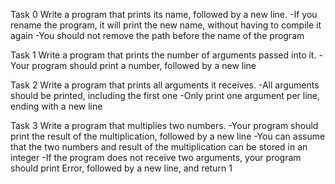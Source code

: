 Task 0
Write a program that prints its name, followed by a new line.
-If you rename the program, it will print the new name, without having to compile it again
-You should not remove the path before the name of the program

Task 1
Write a program that prints the number of arguments passed into it.
-Your program should print a number, followed by a new line

Task 2
Write a program that prints all arguments it receives.
-All arguments should be printed, including the first one
-Only print one argument per line, ending with a new line

Task 3
Write a program that multiplies two numbers.
-Your program should print the result of the multiplication, followed by a new line
-You can assume that the two numbers and result of the multiplication can be stored in an integer
-If the program does not receive two arguments, your program should print Error, followed by a new line, and return 1
